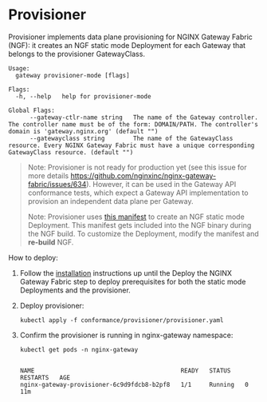# Provisioner

Provisioner implements data plane provisioning for NGINX Gateway Fabric (NGF): it creates an NGF static mode
Deployment for each Gateway that belongs to the provisioner GatewayClass.

```text
Usage:
  gateway provisioner-mode [flags]

Flags:
  -h, --help   help for provisioner-mode

Global Flags:
      --gateway-ctlr-name string   The name of the Gateway controller. The controller name must be of the form: DOMAIN/PATH. The controller's domain is 'gateway.nginx.org' (default "")
      --gatewayclass string        The name of the GatewayClass resource. Every NGINX Gateway Fabric must have a unique corresponding GatewayClass resource. (default "")
```

> Note: Provisioner is not ready for production yet (see this issue for more details
https://github.com/nginxinc/nginx-gateway-fabric/issues/634). However, it can be used in the Gateway API conformance
tests, which expect a Gateway API implementation to provision an independent data plane per Gateway.
>
> Note: Provisioner uses [this manifest](/deploy/manifests/deployment.yaml) to create an NGF static mode Deployment.
This manifest gets included into the NGF binary during the NGF build. To customize the Deployment, modify the manifest
and **re-build** NGF.

How to deploy:

1. Follow the [installation](/docs/installation.md) instructions up until the Deploy the NGINX Gateway Fabric step
   to deploy prerequisites for both the static mode Deployments and the provisioner.
1. Deploy provisioner:

   ```shell
   kubectl apply -f conformance/provisioner/provisioner.yaml
   ```

1. Confirm the provisioner is running in nginx-gateway namespace:

   ```shell
   kubectl get pods -n nginx-gateway
   ```

   ```text

   NAME                                         READY   STATUS    RESTARTS   AGE
   nginx-gateway-provisioner-6c9d9fdcb8-b2pf8   1/1     Running   0          11m
   ```
